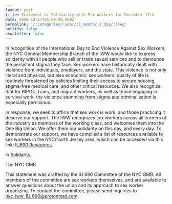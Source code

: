 ```yaml
---
layout: post
title: Statement of Solidarity with Sex Workers for December 17th
date: 2020-12-17T05:00:00.000Z
permalink: '/:categories/:year/:i_month/:i_day/:slug'
netlify: false
newsletter: false
---
```

In recognition of the International Day to End Violence Against Sex Workers, the NYC General Membership Branch of the IWW would like to express solidarity with all people who sell or trade sexual services and to denounce the persistent stigma they face. Sex workers have historically dealt with violence from individuals, employers, and the state. This violence is not only literal and physical, but also economic: sex workers’ quality of life is routinely threatened by policies limiting their access to secure housing, stigma-free medical care, and other critical resources. We also recognize that for BIPOC, trans, and migrant workers, as well as those engaging in survival work, the violence stemming from stigma and criminalization is especially pernicious.

In response, we seek to affirm that sex work is work, and those practicing it deserve our support. The IWW recognizes sex workers across all corners of the industry as members of the working class, and welcomes them into the One Big Union. We offer them our solidarity on this day, and every day. To demonstrate our support, we have compiled a list of resources available to sex workers in the NYC/North Jersey area, which can be accessed via this link: [IU690 Resources](https://docs.google.com/document/d/1oWxx3yodCJJGxTmqgCeB6csVAeRkllSQq_VUe78MJA4/view).

In Solidarity,

The NYC GMB

This statement was drafted by the IU 690 Committee of the NYC GMB. All members of the committee are sex workers themselves, and are available to answer questions about the union and its approach to sex worker organizing. To contact the committee, please send inquiries to [nyc_iww_IU_690@protonmail.com](mailto:nyc_iww_IU_690@protonmail.com).
